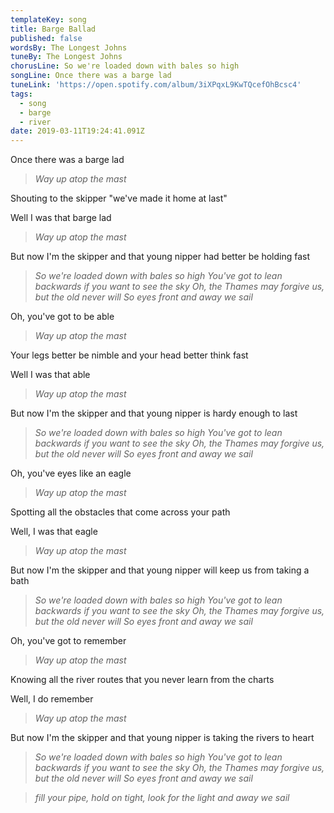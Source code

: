 ```yaml
---
templateKey: song
title: Barge Ballad
published: false
wordsBy: The Longest Johns
tuneBy: The Longest Johns
chorusLine: So we're loaded down with bales so high
songLine: Once there was a barge lad
tuneLink: 'https://open.spotify.com/album/3iXPqxL9KwTQcefOhBcsc4'
tags:
  - song
  - barge
  - river
date: 2019-03-11T19:24:41.091Z
---
```

Once there was a barge lad

>_Way up atop the mast_

Shouting to the skipper "we've made it home at last"

Well I was that barge lad

>_Way up atop the mast_

But now I'm the skipper and that young nipper had better be holding fast

>_So we're loaded down with bales so high_
>_You've got to lean backwards if you want to see the sky_
>_Oh, the Thames may forgive us, but the old never will_
>_So eyes front and away we sail_

Oh, you've got to be able

>_Way up atop the mast_

Your legs better be nimble and your head better think fast

Well I was that able

>_Way up atop the mast_

But now I'm the skipper and that young nipper is hardy enough to last

>_So we're loaded down with bales so high_
>_You've got to lean backwards if you want to see the sky_
>_Oh, the Thames may forgive us, but the old never will_
>_So eyes front and away we sail_

Oh, you've eyes like an eagle

>_Way up atop the mast_

Spotting all the obstacles that come across your path

Well, I was that eagle

>_Way up atop the mast_

But now I'm the skipper and that young nipper will keep us from taking a bath

>_So we're loaded down with bales so high_
>_You've got to lean backwards if you want to see the sky_
>_Oh, the Thames may forgive us, but the old never will_
>_So eyes front and away we sail_

Oh, you've got to remember

>_Way up atop the mast_

Knowing all the river routes that you never learn from the charts

Well, I do remember

>_Way up atop the mast_

But now I'm the skipper and that young nipper is taking the rivers to heart

>_So we're loaded down with bales so high_
>_You've got to lean backwards if you want to see the sky_
>_Oh, the Thames may forgive us, but the old never will_
>_So eyes front and away we sail_

>_fill your pipe, hold on tight, look for the light and away we sail_
